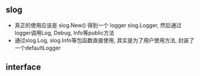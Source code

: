## slog
- 真正的使用应该是 slog.New() 得到一个 logger slog.Logger, 然后通过 logger调用Log, Debug, Info等public方法
- 通过slog.Log, slog.Info等包函数直接使用, 其实是为了用户使用方法, 封装了一个defaultLogger

## interface